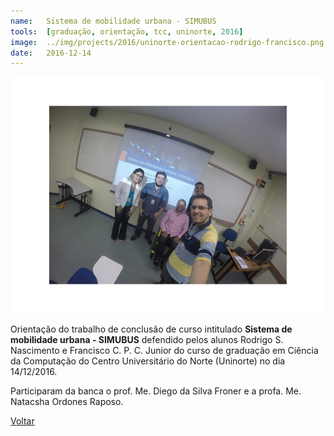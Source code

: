 ```yaml
---
name:  	Sistema de mobilidade urbana - SIMUBUS
tools: 	[graduação, orientação, tcc, uninorte, 2016]
image: 	../img/projects/2016/uninorte-orientacao-rodrigo-francisco.png
date: 	2016-12-14
---
```


![](../img/projects/2016/uninorte-orientacao-rodrigo-francisco.png)

Orientação do trabalho de conclusão de curso intitulado **Sistema de mobilidade urbana - SIMUBUS** defendido pelos alunos Rodrigo S. Nascimento e Francisco C. P. C. Junior do curso de graduação em Ciência da Computação do Centro Universitário do Norte (Uninorte) no dia 14/12/2016. 

Participaram da banca o prof. Me. Diego da Silva Froner e a profa. Me. Natacsha Ordones Raposo. 

<p class="text-center">
	<a class="btn btn-outline-primary mt-1" href="{{ site.baseurl }}/projects/">Voltar</a>
</p>
